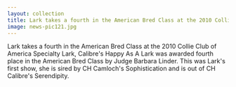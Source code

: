 ```yaml
---
layout: collection
title: Lark takes a fourth in the American Bred Class at the 2010 Collie Club of America Specialty
image: news-pic121.jpg
---
```

Lark takes a fourth in the American Bred Class at the 2010 Collie Club of America Specialty
 Lark, Calibre's Happy As A Lark was awarded fourth place in the American Bred Class by Judge Barbara Linder. This was Lark's first show, she is sired by CH Camloch's Sophistication and is out of CH Calibre's Serendipity.

